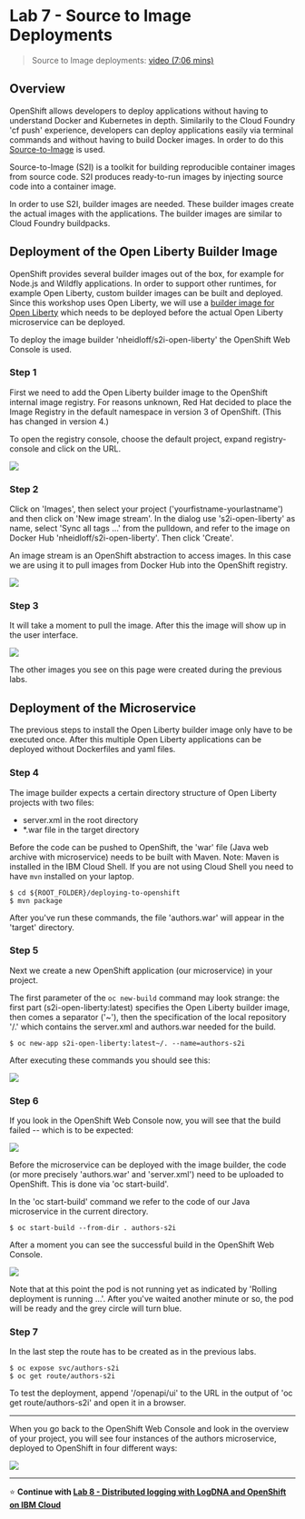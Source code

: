 # Lab 7 - Source to Image Deployments

> Source to Image deployments: [video (7:06 mins)](https://youtu.be/p6lVc6MDrcM)

## Overview

OpenShift allows developers to deploy applications without having to understand Docker and Kubernetes in depth. Similarily to the Cloud Foundry 'cf push' experience, developers can deploy applications easily via terminal commands and without having to build Docker images. In order to do this [Source-to-Image](https://github.com/openshift/source-to-image) is used.

Source-to-Image (S2I) is a toolkit for building reproducible container images from source code. S2I produces ready-to-run images by injecting source code into a container image.

In order to use S2I, builder images are needed. These builder images create the actual images with the applications. The builder images are similar to Cloud Foundry buildpacks.

## Deployment of the Open Liberty Builder Image

OpenShift provides several builder images out of the box, for example for Node.js and Wildfly applications. In order to support other runtimes, for example Open Liberty, custom builder images can be built and deployed. Since this workshop uses Open Liberty, we will use a [builder image for Open Liberty](https://github.com/nheidloff/s2i-open-liberty) which needs to be deployed before the actual Open Liberty microservice can be deployed.

To deploy the image builder 'nheidloff/s2i-open-liberty' the OpenShift Web Console is used.


### Step 1

First we need to add the Open Liberty builder image to the OpenShift internal image registry. For reasons unknown, Red Hat decided to place the Image Registry in the default namespace in version 3 of OpenShift. (This has changed in version 4.)

To open the registry console, choose the default project, expand registry-console and click on the URL.

<kbd><img src="images/lab-7-step-2.png" /></kbd>

### Step 2

Click on 'Images', then select your project ('yourfistname-yourlastname') and then click on 'New image stream'. In the dialog use 's2i-open-liberty' as name, select 'Sync all tags ...' from the pulldown, and refer to the image on Docker Hub 'nheidloff/s2i-open-liberty'. Then click 'Create'.

An image stream is an OpenShift abstraction to access images. In this case we are using it to pull images from Docker Hub into the OpenShift registry.

<kbd><img src="images/lab-7-step-3.png" /></kbd>

### Step 3

It will take a moment to pull the image. After this the image will show up in the user interface.

<kbd><img src="images/lab-7-step-4.png" /></kbd>

The other images you see on this page were created during the previous labs.

## Deployment of the Microservice

The previous steps to install the Open Liberty builder image only have to be executed once. After this multiple Open Liberty applications can be deployed without Dockerfiles and yaml files.

### Step 4

The image builder expects a certain directory structure of Open Liberty projects with two files:

* server.xml in the root directory
* *.war file in the target directory

Before the code can be pushed to OpenShift, the 'war' file (Java web archive with microservice) needs to be built with Maven. Note: Maven is installed in the IBM Cloud Shell. If you are not using Cloud Shell you need to have `mvn` installed on your laptop.

```
$ cd ${ROOT_FOLDER}/deploying-to-openshift
$ mvn package
```

After you've run these commands, the file 'authors.war' will appear in the 'target' directory.

### Step 5

Next we create a new OpenShift application (our microservice) in your project.

The first parameter of the `oc new-build` command may look strange: 
the first part (s2i-open-liberty:latest) specifies the Open Liberty builder image, then comes a separator ('~'), then the specification of the local repository '/.' which contains the server.xml and authors.war needed for the build.

```
$ oc new-app s2i-open-liberty:latest~/. --name=authors-s2i
```

After executing these commands you should see this:

<kbd><img src="images/lab-7-step-7.png" /></kbd>

### Step 6

If you look in the OpenShift Web Console now, you will see that the build failed -- which is to be expected:

<kbd><img src="images/lab-7-step-7-1.png" /></kbd>

Before the microservice can be deployed with the image builder, the code (or more precisely 'authors.war' and 'server.xml') need to be uploaded to OpenShift. This is done via 'oc start-build'.

In the 'oc start-build' command we refer to the code of our Java microservice in the current directory.

```
$ oc start-build --from-dir . authors-s2i
```

After a moment you can see the successful build in the OpenShift Web Console.

<kbd><img src="images/lab-7-step-8.png" /></kbd>

Note that at this point the pod is not running yet as indicated by 'Rolling deployment is running ...'. After you've waited another minute or so, the pod will be ready and the grey circle will turn blue.

### Step 7

In the last step the route has to be created as in the previous labs.

```
$ oc expose svc/authors-s2i
$ oc get route/authors-s2i
```

To test the deployment, append '/openapi/ui' to the URL in the output of 'oc get route/authors-s2i' and open it in a browser.

---


When you go back to the OpenShift Web Console and look in the overview of your project, you will see four instances of the authors microservice, deployed to OpenShift in four different ways:

<kbd><img src="images/os-overview-all.png" /></kbd>

---

:star: __Continue with [Lab 8 - Distributed logging with LogDNA and OpenShift on IBM Cloud](8-logdna-openshift.md)__